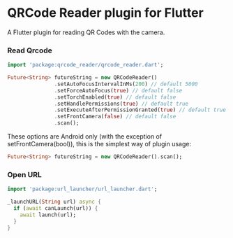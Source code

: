 # QRCode Reader plugin for Flutter

A Flutter plugin for reading QR Codes with the camera.

### Read Qrcode

``` dart
import 'package:qrcode_reader/qrcode_reader.dart';
```

``` dart
Future<String> futureString = new QRCodeReader()
               .setAutoFocusIntervalInMs(200) // default 5000
               .setForceAutoFocus(true) // default false
               .setTorchEnabled(true) // default false
               .setHandlePermissions(true) // default true
               .setExecuteAfterPermissionGranted(true) // default true
               .setFrontCamera(false) // default false
               .scan();
```

These options are Android only (with the exception of setFrontCamera(bool)), this is the simplest way of plugin usage:
``` dart
Future<String> futureString = new QRCodeReader().scan();
```

### Open URL

``` dart
import 'package:url_launcher/url_launcher.dart';
```

``` dart
_launchURL(String url) async {
  if (await canLaunch(url)) {
    await launch(url);
  }
}
```
